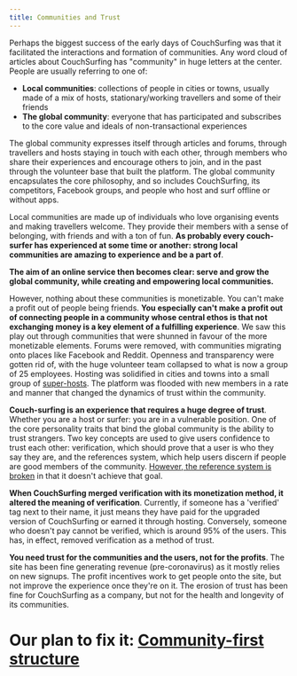 ```yaml
---
title: Communities and Trust
---
```


Perhaps the biggest success of the early days of CouchSurfing was that it facilitated the interactions and formation of communities. Any word cloud of articles about CouchSurfing has "community" in huge letters at the center. People are usually referring to one of:

 - **Local communities**: collections of people in cities or towns, usually made of a mix of hosts, stationary/working travellers and some of their friends
 - **The global community**: everyone that has participated and subscribes to the core value and ideals of non-transactional experiences

The global community expresses itself through articles and forums, through travellers and hosts staying in touch with each other, through members who share their experiences and encourage others to join, and in the past through the volunteer base that built the platform. The global community encapsulates the core philosophy, and so includes CouchSurfing, its competitors, Facebook groups, and people who host and surf offline or without apps.

Local communities are made up of individuals who love organising events and making travellers welcome. They provide their members with a sense of belonging, with friends and with a ton of fun. **As probably every couch-surfer has experienced at some time or another: strong local communities are amazing to experience and be a part of**.

**The aim of an online service then becomes clear: serve and grow the global community, while creating and empowering local communities.**

However, nothing about these communities is monetizable. You can't make a profit out of people being friends. **You especially can't make a profit out of connecting people in a community whose central ethos is that not exchanging money is a key element of a fulfilling experience**. We saw this play out through communities that were shunned in favour of the more monetizable elements. Forums were removed, with communities migrating onto places like Facebook and Reddit. Openness and transparency were gotten rid of, with the huge volunteer team collapsed to what is now a group of 25 employees. Hosting was solidified in cities and towns into a small group of [super-hosts](/issues/host-matching). The platform was flooded with new members in a rate and manner that changed the dynamics of trust within the community.

**Couch-surfing is an experience that requires a huge degree of trust**. Whether you are a host or surfer: you are in a vulnerable position. One of the core personality traits that bind the global community is the ability to trust strangers. Two key concepts are used to give users confidence to trust each other: verification, which should prove that a user is who they say they are, and the references system, which help users discern if people are good members of the community. [However, the reference system is broken](/issues/reviews) in that it doesn't achieve that goal.

**When CouchSurfing merged verification with its monetization method, it altered the meaning of verification**. Currently, if someone has a 'verified' tag next to their name, it just means they have paid for the upgraded version of CouchSurfing or earned it through hosting. Conversely, someone who doesn't pay cannot be verified, which is around 95% of the users. This has, in effect, removed verification as a method of trust.

**You need trust for the communities and the users, not for the profits**. The site has been fine generating revenue (pre-coronavirus) as it mostly relies on new signups. The profit incentives work to get people onto the site, but not improve the experience once they're on it. The erosion of trust has been fine for CouchSurfing as a company, but not for the health and longevity of its communities.

# Our plan to fix it: [Community-first structure](/solutions/communities-and-trust)
